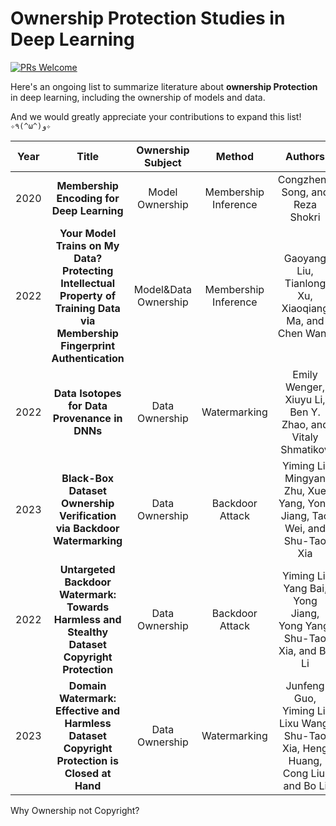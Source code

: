 # Ownership Protection Studies in Deep Learning

[![PRs Welcome](https://img.shields.io/badge/PRs-Welcome-brightgreen.svg?style=flat-square)](https://github.com/gongzhimin/ownership-protection-studies-in-deep-learning/pulls)

Here's an ongoing list to summarize literature about **ownership Protection** in deep learning, including the ownership of models and data. 

And we would greatly appreciate your contributions to expand this list! `✧٩(^ω^)و✧`

| Year |                            Title                             |  Ownership Subject   |        Method        |                           Authors                            | Publisher |                         Paper :link:                         |                      Code :link:                      |
| :--: | :----------------------------------------------------------: | :------------------: | :------------------: | :----------------------------------------------------------: | :-------: | :----------------------------------------------------------: | :---------------------------------------------------: |
| 2020 |          **Membership Encoding for Deep Learning**           |   Model Ownership    | Membership Inference |               Congzheng Song, and Reza Shokri                |  AsiaCCS  |        [pdf](https://arxiv.org/pdf/1909.12982v1.pdf)         |                                                       |
| 2022 | **Your Model Trains on My Data? Protecting Intellectual Property of Training Data via Membership Fingerprint Authentication** | Model&Data Ownership | Membership Inference |    Gaoyang Liu, Tianlong Xu, Xiaoqiang Ma, and Chen Wang     |   TIFS    | [pdf](https://ieeexplore.ieee.org/abstract/document/9724248) |                                                       |
| 2022 |        **Data Isotopes for Data Provenance in DNNs**         |    Data Ownership    |     Watermarking     |  Emily Wenger, Xiuyu Li, Ben Y. Zhao, and Vitaly Shmatikov   |   Arxiv   |         [pdf](https://arxiv.org/pdf/2208.13893.pdf)          |                                                       |
| 2023 | **Black-Box Dataset Ownership Verification via Backdoor Watermarking** |    Data Ownership    |   Backdoor Attack    | Yiming Li, Mingyan Zhu, Xue Yang, Yong Jiang, Tao Wei, and Shu-Tao Xia |   TIFS    | [pdf](https://ieeexplore.ieee.org/abstract/document/10097580) | [code](https://github.com/JunfengGo/Domain-Watermark) |
| 2022 | **Untargeted Backdoor Watermark: Towards Harmless and Stealthy Dataset Copyright Protection** |    Data Ownership    |   Backdoor Attack    | Yiming Li, Yang Bai, Yong Jiang, Yong Yang, Shu-Tao Xia, and Bo Li |  NeurIPS  | [pdf](https://proceedings.neurips.cc/paper_files/paper/2022/file/55bfedfd31489e5ae83c9ce8eec7b0e1-Paper-Conference.pdf) | [code](https://github.com/JunfengGo/Domain-Watermark) |
| 2023 | **Domain Watermark: Effective and Harmless Dataset Copyright Protection is Closed at Hand** |    Data Ownership    |     Watermarking     | Junfeng Guo, Yiming Li, Lixu Wang, Shu-Tao Xia, Heng Huang, Cong Liu, and Bo Li |  NeurIPS  |         [pdf](https://arxiv.org/pdf/2310.14942.pdf)          | [code](https://github.com/JunfengGo/Domain-Watermark) |





Why Ownership not Copyright?
